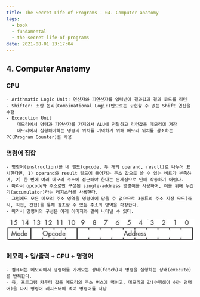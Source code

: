 ```yaml
---
title: The Secret Life of Programs - 04. Computer anatomy
tags:
  - book
  - fundamental
  - the-secret-life-of-programs
date: 2021-08-01 13:17:04
---
```


## 4. Computer Anatomy
### CPU
    - Arithmatic Logic Unit: 연산자와 피연산자를 입력받아 결과값과 결과 코드를 리턴
    - Shifter: 조합 논리(Combinational Logic)만으로는 구현할 수 없는 Shift 연산을 수행
    - Excecution Unit
        메모리에서 명령과 피연산자를 가져와서 ALU에 전달하고 리턴값을 메모리에 저장
        메모리에서 실행해야하는 명령의 위치를 기억하기 위해 메모리 위치를 참조하는 PC(Program Counter)를 사용
### 명령어 집합
    - 명령어(instruction)를 네 필드(opcode, 두 개의 operand, result)로 나누어 표시한다면, 1) operand와 result 필드에 들어가는 주소 값으로 쓸 수 있는 비트가 부족하며, 2) 한 번에 여러 메모리 주소에 접근해야 한다는 문제점으로 인해 작동하기 어렵다.
    - 따라서 opcode와 주소로만 구성된 single-address 명령어를 사용하며, 이를 위해 누산기(accumulator)라는 레지스터를 사용한다.
    - 그럼에도 모든 메모리 주소 영역을 명령어에 담을 수 없으므로 3종류의 주소 지정 모드(즉시, 직접, 간접)를 통해 참조할 수 있는 주소의 영역을 확장한다.
    - 따라서 명령어의 구성은 아래 이미지와 같이 나타낼 수 있다.
![](/images/instruction_set.png)
### 메모리 + 입/출력 + CPU + 명령어
    - 컴퓨터는 메모리에서 명령어를 가져오는 상태(fetch)와 명령을 실행하는 상태(execute)를 반복한다.
    - 즉, 프로그램 카운터 값을 메모리의 주소 버스에 먹이고, 메모리의 값(수행해야 하는 명령어)을 다시 명령어 레지스터에 먹여 명령어를 저장